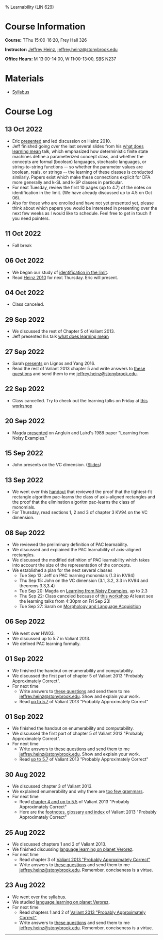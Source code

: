 % Learnability (LIN 629)

# Course Information

**Course:** TThu 15:00-16:20, Frey Hall 326

**Instructor:** [Jeffrey Heinz](http://jeffreyheinz.net/), [jeffrey.heinz@stonybrook.edu](mailto:jeffrey.heinz@stonybrook.edu)

**Office Hours:** M 13:00-14:00, W 11:00-13:00, SBS N237

# Materials

* [Syllabus](materials/learnability-LIN629-22F-Heinz.pdf)

# Course Log

## 13 Oct 2022

* Eric [presented](materials/Sclafani-LLP2.pdf) and led discussion on
  Heinz 2010.
* Jeff finished going over the last several slides from his [what does
  learning mean](materials/whatdoeslearningmean.pdf) talk, which
  emphasized how deterministic finite state machines define a
  parameterized concept class, and whether the concepts are formal
  (boolean) languages, stochastic languages, or string-to-string
  functions -- so whether the parameter values are boolean, reals, or
  strings -- the learning of these classes is conducted
  similarly. Papers exist which make these connections explicit for
  DFA more generally and k-SL and k-SP classes in particular.
* For next Tuesday, review the first 10 pages (up to 4.7) of the notes
  on identification in the limit. (We have already discussed up to 4.5
  on Oct 06).
* Also for those who are enrolled and have not yet presented yet,
  please think about which papers you would be interested in
  presenting over the next few weeks as I would like to schedule. Feel
  free to get in touch if you need pointers.

## 11 Oct 2022

* Fall break


## 06 Oct 2022

* We began our study of [identification in the
  limit](materials/idlimit.pdf).
* Read [Heinz 2010](http://jeffreyheinz.net/papers/Heinz-2010-LLP.pdf)
  for next Thursday. Eric will present.

## 04 Oct 2022

* Class canceled.

## 29 Sep 2022

* We discussed the rest of Chapter 5 of Valiant 2013.
* Jeff presented his talk [what does learning
  mean](materials/whatdoeslearningmean.pdf)

## 27 Sep 2022

* Sarah
  [presents](materials/Morphology-Language-Acquisition-Slides-Payne.pdf)
  on Lignos and Yang 2016.
* Read the rest of Valiant 2013 chapter 5 and write answers to [these
  questions](materials/04-pac-chap05-2.html) and send them to me
  [jeffrey.heinz@stonybrook.edu](mailto:jeffrey.heinz@stonybrook.edu).

## 22 Sep 2022

* Class cancelled. Try to check out the learning talks on Friday at [this workshop](https://www.jeffreyheinz.net/events/WMTRPprogram.html)

## 20 Sep 2022

* Magda [presented](materials/NoisyExamplesMarkowska.pdf) on Angluin
  and Laird's 1988 paper "Learning from Noisy Examples."

## 15 Sep 2022

* John presents on the VC
  dimension. ([Slides](materials/VC-Dimension-Murzaku.pdf))

## 13 Sep 2022

* We went over this [handout](materials/pacproofs.pdf) that reviewed
  the proof that the tightest-fit rectangle algorithm pac-learns the
  class of axis-aligned rectangles and the proof that the elimination
  algoritm pac-learns the class of monomials.
* For Thursday, read sections 1, 2 and 3 of chapter 3 KV94 on the VC
  dimension.

## 08 Sep 2022

* We reviewed the preliminary definition of PAC learnability.
* We discussed and explained the PAC learnability of axis-aligned
  rectangles.
* We discussed the modified definition of PAC learnability which takes
  into account the size of the representation of the concepts.
* We established a plan for the next several classes
  - Tue Sep 13: Jeff on PAC learning monomials (1.3 in KV94)
  - Thu Sep 15: John on the VC dimension (3.1, 3.2, 3.3 in KV94 and theorems 3.3,3.4)
  - Tue Sep 20: Magda on [Learning from Noisy Examples](materials/AngluinLaird1988.pdf), up to 2.3
  - Thu Sep 22: Class canceled because of [this
    workshop](https://www.jeffreyheinz.net/events/WMTRPprogram.html)
    At least see the learning talks from 4:30pm on Fri Sep 23!
  - Tue Sep 27: Sarah on [Morphology and Language Acquisition](materials/LignosYang2016.pdf)

## 06 Sep 2022

* We went over HW03. 
* We discussed up to 5.7 in Valiant 2013.
* We defined PAC learning formally.

## 01 Sep 2022

* We finished the handout on enumerability and computability.
* We discussed the first part of chapter 5 of Valiant 2013 "Probably Approximately Correct".
* For next time
  - Write answers to [these
    questions](materials/03-pac-chap05-1.html) and send them to me
    [jeffrey.heinz@stonybrook.edu](mailto:jeffrey.heinz@stonybrook.edu). Show
    and explain your work.
  - Read [up to 5.7](materials/Valiant2014-Chaps4-5.pdf)
    of Valiant 2013 "Probably Approximately Correct"

## 01 Sep 2022

* We finished the handout on enumerability and computability.
* We discussed the first part of chapter 5 of Valiant 2013 "Probably Approximately Correct".
* For next time
  - Write answers to [these
    questions](materials/03-pac-chap05-1.html) and send them to me
    [jeffrey.heinz@stonybrook.edu](mailto:jeffrey.heinz@stonybrook.edu). Show
    and explain your work.
  - Read [up to 5.7](materials/Valiant2014-Chaps4-5.pdf)
    of Valiant 2013 "Probably Approximately Correct"

## 30 Aug 2022

* We discussed chapter 3 of Valiant 2013.
* We explained enumerability and why there are [too few
  grammars](materials/toofewgrammars.pdf).
* For next time
  - Read [chapter 4 and up to 5.5](materials/Valiant2014-Chaps4-5.pdf)
    of Valiant 2013 "Probably Approximately Correct"
  - Here are the [footnotes, glossary and
    index](materials/Valiant2014-NotesGlossaryIndex.pdf) of Valiant
    2013 "Probably Approximately Correct"

## 25 Aug 2022

* We discussed chapters 1 and 2 of Valiant 2013.
* We finished discussing [language learning on planet Verorez](materials/verorez.pdf).
* For next time
  - Read chapter 3 of [Valiant 2013 "Probably Approximately Correct"](materials/Valiant2014-Chap3.pdf)
  - Write answers to [these questions](materials/02-pac-chap-03.html)
    and send them to me
    [jeffrey.heinz@stonybrook.edu](mailto:jeffrey.heinz@stonybrook.edu). Remember,
    conciseness is a virtue.

## 23 Aug 2022

* We went over the syllabus.
* We studied [language learning on planet Verorez](materials/verorez.pdf).
* For next time
  - Read chapters 1 and 2 of [Valiant 2013 "Probably Approximately Correct"](materials/Valiant2014-Chaps1-2.pdf)
  - Write answers to [these
    questions](materials/01-pac-chaps-01-02.html) and send them to me
    [jeffrey.heinz@stonybrook.edu](mailto:jeffrey.heinz@stonybrook.edu). Remember,
    conciseness is a virtue.


-------------------------------------------------------------------------------
